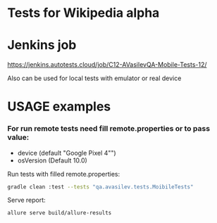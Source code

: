 # Tests for Wikipedia alpha

# Jenkins job
<a target="_blank" href="https://jenkins.autotests.cloud/job/C12-AVasilevQA-Mobile-Tests-12/">https://jenkins.autotests.cloud/job/C12-AVasilevQA-Mobile-Tests-12/</a>

Also can be used for local tests with emulator or real device

# USAGE examples

### For run remote tests need fill remote.properties or to pass value:

* device (default "Google Pixel 4"")
* osVersion (Default 10.0)


Run tests with filled remote.properties:
```bash
gradle clean :test --tests "qa.avasilev.tests.MoibileTests"
```

Serve report:
```bash
allure serve build/allure-results
